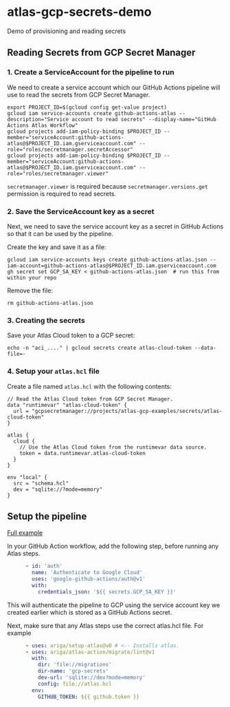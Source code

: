 # atlas-gcp-secrets-demo

Demo of provisioning and reading secrets

## Reading Secrets from GCP Secret Manager

### 1. Create a ServiceAccount for the pipeline to run

We need to create a service account which our GitHub Actions pipeline will use to read the secrets from GCP Secret Manager.

```
export PROJECT_ID=$(gcloud config get-value project)
gcloud iam service-accounts create github-actions-atlas --description="Service account to read secrets" --display-name="GitHub Actions Atlas Workflow"
gcloud projects add-iam-policy-binding $PROJECT_ID --member="serviceAccount:github-actions-atlas@$PROJECT_ID.iam.gserviceaccount.com" --role="roles/secretmanager.secretAccessor"
gcloud projects add-iam-policy-binding $PROJECT_ID --member="serviceAccount:github-actions-atlas@$PROJECT_ID.iam.gserviceaccount.com" --role="roles/secretmanager.viewer"
```

```secretmanager.viewer``` is required because `secretmanager.versions.get` permission is required to read secrets.

### 2. Save the ServiceAccount key as a secret

Next, we need to save the service account key as a secret in GitHub Actions so that it can be used by the pipeline.

Create the key and save it as a file:
```
gcloud iam service-accounts keys create github-actions-atlas.json --iam-account=github-actions-atlas@$PROJECT_ID.iam.gserviceaccount.com
gh secret set GCP_SA_KEY < github-actions-atlas.json  # run this from within your repo 
```

Remove the file:
```
rm github-actions-atlas.json
```

### 3. Creating the secrets

Save your Atlas Cloud token to a GCP secret:

```
echo -n "aci_...." | gcloud secrets create atlas-cloud-token --data-file=-
```

### 4. Setup your `atlas.hcl` file

Create a file named `atlas.hcl` with the following contents:

```hcl
// Read the Atlas Cloud token from GCP Secret Manager.
data "runtimevar" "atlas-cloud-token" {
  url = "gcpsecretmanager://projects/atlas-gcp-examples/secrets/atlas-cloud-token"
}

atlas {
  cloud {
    // Use the Atlas Cloud token from the runtimevar data source.
    token = data.runtimevar.atlas-cloud-token
  }
}

env "local" {
  src = "schema.hcl"
  dev = "sqlite://?mode=memory"
}
```

## Setup the pipeline

[Full example](../../.github/workflows/atlashcl-gcp-secrets.yaml)

In your GitHub Action workflow, add the following step, before running any Atlas steps.

```yaml
      - id: 'auth'
        name: 'Authenticate to Google Cloud'
        uses: 'google-github-actions/auth@v1'
        with:
          credentials_json: '${{ secrets.GCP_SA_KEY }}'
```
This will authenticate the pipeline to GCP using the service account key we created earlier
which is stored as a GitHub Actions secret.

Next, make sure that any Atlas steps use the correct atlas.hcl file. For example

```yaml
      - uses: ariga/setup-atlas@v0 # <-- Installs atlas. 
      - uses: ariga/atlas-action/migrate/lint@v1
        with:
          dir: 'file://migrations'
          dir-name: 'gcp-secrets'
          dev-url: 'sqlite://dev?mode=memory'
          config: file://atlas.hcl
        env:
          GITHUB_TOKEN: ${{ github.token }}
```